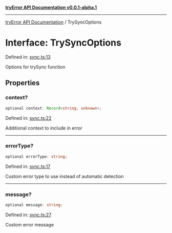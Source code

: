 [**tryError API Documentation v0.0.1-alpha.1**](../index.md)

***

[tryError API Documentation](../index.md) / TrySyncOptions

# Interface: TrySyncOptions

Defined in: [sync.ts:13](https://github.com/oconnorjohnson/tryError/blob/e3ae0308069a4fba073f4543d527ad76373db795/src/sync.ts#L13)

Options for trySync function

## Properties

### context?

```ts
optional context: Record<string, unknown>;
```

Defined in: [sync.ts:22](https://github.com/oconnorjohnson/tryError/blob/e3ae0308069a4fba073f4543d527ad76373db795/src/sync.ts#L22)

Additional context to include in error

***

### errorType?

```ts
optional errorType: string;
```

Defined in: [sync.ts:17](https://github.com/oconnorjohnson/tryError/blob/e3ae0308069a4fba073f4543d527ad76373db795/src/sync.ts#L17)

Custom error type to use instead of automatic detection

***

### message?

```ts
optional message: string;
```

Defined in: [sync.ts:27](https://github.com/oconnorjohnson/tryError/blob/e3ae0308069a4fba073f4543d527ad76373db795/src/sync.ts#L27)

Custom error message
